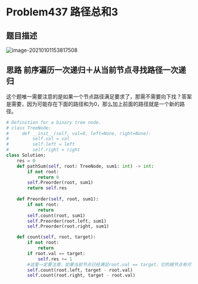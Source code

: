 # Problem437 路径总和3

## 题目描述

![image-20210101153817508](C:\Users\初泽良\AppData\Roaming\Typora\typora-user-images\image-20210101153817508.png)

## 思路 前序遍历一次递归＋从当前节点寻找路径一次递归

这个题唯一需要注意的是如果一个节点路径满足要求了，那需不需要向下找？答案是需要，因为可能存在下面的路径和为0，那么加上前面的路径就是一个新的路径。

```python
# Definition for a binary tree node.
# class TreeNode:
#     def __init__(self, val=0, left=None, right=None):
#         self.val = val
#         self.left = left
#         self.right = right
class Solution:
    res = 0
    def pathSum(self, root: TreeNode, sum1: int) -> int:
        if not root:
            return 0
        self.Preorder(root, sum1)
        return self.res
    
    def Preorder(self, root, sum1):
        if not root:
            return 
        self.count(root, sum1)
        self.Preorder(root.left, sum1)
        self.Preorder(root.right, sum1)

    def count(self, root, target):
        if not root:
            return 
        if root.val == target:
            self.res += 1
        #这里一定要注意，如果当前节点已经满足root.val == target，它的根节点有可能能凑出和为0的路径，所以还要接着往下找
        self.count(root.left, target - root.val)
        self.count(root.right, target - root.val)
```

